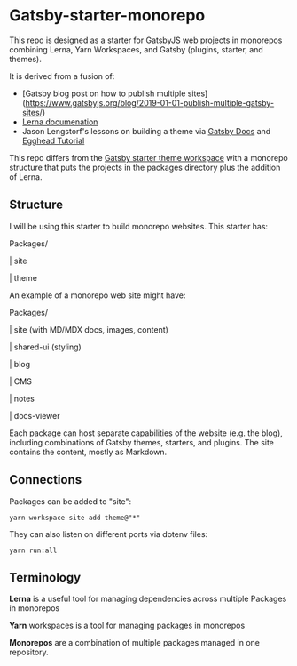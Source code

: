 # Gatsby-starter-monorepo

This repo is designed as a starter for GatsbyJS web projects in monorepos combining Lerna, Yarn Workspaces, and Gatsby (plugins, starter, and themes).

It is derived from a fusion of:
* [Gatsby blog post on how to publish multiple sites]
(https://www.gatsbyjs.org/blog/2019-01-01-publish-multiple-gatsby-sites/)
* [Lerna documenation](https://lerna.js.org/)
* Jason Lengstorf's lessons on building a theme via [Gatsby Docs](https://www.gatsbyjs.org/tutorial/building-a-theme/) and [Egghead Tutorial](https://egghead.io/courses/gatsby-theme-authoring)

This repo differs from the [Gatsby starter theme workspace](https://www.gatsbyjs.org/docs/themes/building-themes/) with a monorepo structure that puts the projects in the packages directory plus the addition of Lerna.

## Structure
I will be using this starter to build monorepo websites. This starter has:

Packages/

| site

| theme

An example of a monorepo web site might have:

Packages/

| site (with MD/MDX docs, images, content)

| shared-ui (styling)

| blog

| CMS

| notes

| docs-viewer

Each package can host separate capabilities of the website (e.g. the blog), including combinations of Gatsby themes, starters, and plugins. The site contains the content, mostly as Markdown.

## Connections
Packages can be added to "site":
```
yarn workspace site add theme@"*"
```

They can also listen on different ports via dotenv files:
```
yarn run:all
```

## Terminology
**Lerna** is a useful tool for managing dependencies across multiple Packages in monorepos

**Yarn** workspaces is a tool for managing packages in monorepos

**Monorepos** are a combination of multiple packages managed in one repository.
